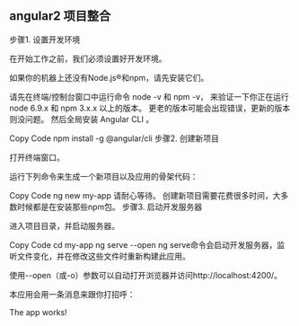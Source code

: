 ## angular2  项目整合


步骤1. 设置开发环境

在开始工作之前，我们必须设置好开发环境。

如果你的机器上还没有Node.js®和npm，请先安装它们。

请先在终端/控制台窗口中运行命令 node -v 和 npm -v， 来验证一下你正在运行 node 6.9.x 和 npm 3.x.x 以上的版本。 更老的版本可能会出现错误，更新的版本则没问题。
然后全局安装 Angular CLI 。

Copy Code
npm install -g @angular/cli
步骤2. 创建新项目

打开终端窗口。

运行下列命令来生成一个新项目以及应用的骨架代码：

Copy Code
ng new my-app
请耐心等待。 创建新项目需要花费很多时间，大多数时候都是在安装那些npm包。
步骤3. 启动开发服务器

进入项目目录，并启动服务器。

Copy Code
cd my-app
ng serve --open
ng serve命令会启动开发服务器，监听文件变化，并在修改这些文件时重新构建此应用。

使用--open（或-o）参数可以自动打开浏览器并访问http://localhost:4200/。

本应用会用一条消息来跟你打招呼：

The app works!
